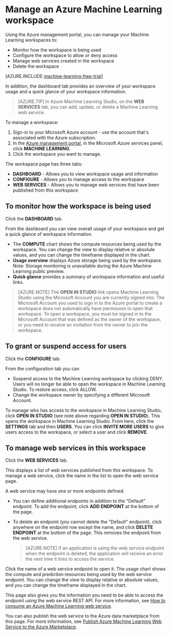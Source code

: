 <properties 
	pageTitle="Manage a Machine Learning workspace | Microsoft Azure" 
	description="Manage access to Azure Machine Learning workspaces, and deploy and manage ML API web services" 
	services="machine-learning" 
	documentationCenter="" 
	authors="garyericson" 
	manager="paulettm" 
	editor="cgronlun"/>

<tags 
	ms.service="machine-learning" 
	ms.workload="data-services" 
	ms.tgt_pltfrm="na" 
	ms.devlang="na" 
	ms.topic="article" 
	ms.date="04/29/2015" 
	ms.author="garye"/>


# Manage an Azure Machine Learning workspace 
Using the Azure management portal, you can manage your Machine Learning workspaces to:

- Monitor how the workspace is being used
- Configure the workspace to allow or deny access
- Manage web services created in the workspace
- Delete the workspace

[AZURE.INCLUDE [machine-learning-free-trial](../includes/machine-learning-free-trial.md)]

In addition, the dashboard tab provides an overview of your workspace usage and a quick glance of your workspace information.  

> [AZURE.TIP] In Azure Machine Learning Studio, on the **WEB SERVICES** tab, you can add, update, or delete a Machine Learning web service.

To manage a workspace:

1.	Sign-in to your Microsoft Azure account - use the account that's associated with the Azure subscription.
2.	In the [Azure management portal](https://manage.windowsazure.com/), in the Microsoft Azure services panel, click **MACHINE LEARNING**.
3.	Click the workspace you want to manage.

The workspace page has three tabs:

- **DASHBOARD** - Allows you to view workspace usage and information
- **CONFIGURE** - Allows you to manage access to the workspace
- **WEB SERVICES** - Allows you to manage web services that have been published from this workspace

  
## To monitor how the workspace is being used

Click the **DASHBOARD** tab.

From the dashboard you can view overall usage of your workspace and get a quick glance of workspace information.

- The **COMPUTE** chart shows the compute resources being used by the workspace. You can change the view to display relative or absolute values, and you can change the timeframe displayed in the chart.
- **Usage overview** displays Azure storage being used by the workspace.
Note: Storage monitoring is unavailable during the Azure Machine Learning public preview.
- **Quick glance** provides a summary of workspace information and useful links.

> [AZURE.NOTE] The **OPEN IN STUDIO** link opens Machine Learning Studio using the Microsoft Account you are currently signed into. The Microsoft Account you used to sign in to the Azure portal to create a workspace does not automatically have permission to open that workspace. To open a workspace, you must be signed in to the Microsoft Account that was defined as the owner of the workspace, or you need to receive an invitation from the owner to join the workspace. 


## To grant or suspend access for users ##

Click the **CONFIGURE** tab.

From the configuration tab you can
 
- Suspend access to the Machine Learning workspace by clicking DENY. Users will no longer be able to open the workspace in Machine Learning Studio. To restore access, click ALLOW.
- Change the workspace owner by specifying a different Microsoft Account. 

To manage who has access to the workspace in Machine Learning Studio, click **OPEN IN STUDIO** (see note above regarding **OPEN IN STUDIO**). This opens the workspace in Machine Learning Studio. From here, click the **SETTINGS** tab and then **USERS**. You can click **INVITE MORE USERS** to give users access to the workspace, or select a user and click **REMOVE**.


## To manage web services in this workspace

Click the **WEB SERVICES** tab.

This displays a list of web services published from this workspace.
To manage a web service, click the name in the list to open the web service page.

A web service may have one or more endpoints defined. 

- You can define additional endpoints in addition to the "Default" endpoint. To add the endpoint, click **ADD ENDPOINT** at the bottom of the page.

- To delete an endpoint (you cannot delete the "Default" endpoint), click anywhere on the endpoint row except the name, and click **DELETE ENDPOINT** at the bottom of the page. This removes the endpoint from the web service.
 
    > [AZURE.NOTE] If an application is using the web service endpoint when the endpoint is deleted, the application will receive an error the next time it tries to access the service.

Click the name of a web service endpoint to open it. The usage chart shows the compute and prediction resources being used by the web service endpoint. You can change the view to display relative or absolute values, and you can change the timeframe displayed in the chart.

This page also gives you the information you need to be able to access the endpoint using the web service REST API. For more information, see [How to consume an Azure Machine Learning web service][consume]. 

You can also publish the web service to the Azure data marketplace from this page. For more information, see [Publish Azure Machine Learning Web Service to the Azure Marketplace][marketplace].

[consume]: machine-learning-consume-web-services.md
[marketplace]: machine-learning-publish-web-service-to-azure-marketplace.md


